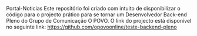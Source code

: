 Portal-Noticias
Este repositório foi criado com intuito de disponibilizar o código para o projecto prático para se tornar um Desenvolvedor Back-end Pleno do Grupo de Comunicação O POVO.
O link do projecto está disponível no seguinte link: https://github.com/opovoonline/teste-backend-pleno

